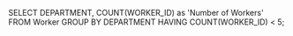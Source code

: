 SELECT DEPARTMENT, COUNT(WORKER_ID) as 'Number of Workers' FROM Worker GROUP BY DEPARTMENT HAVING COUNT(WORKER_ID) < 5;